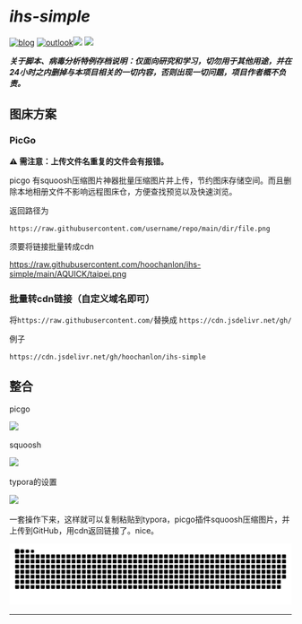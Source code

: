 # ***ihs-simple***

[![blog](https://img.shields.io/badge/%F0%9F%94%97blog-hoochanlon-lightgrey.svg?longCache=true&style=flat-square)](https://hoochanlon.github.io/) [![outlook](https://img.shields.io/badge/%F0%9F%93%A7hotmail-@邮箱联系-blue.svg?longCache=true&style=flat-square)](mailto:hoochanlon@outlook.com)[![](https://img.shields.io/github/followers/hoochanlon?color=green&style=social)](https://github.com/hoochanlon) [![](https://img.shields.io/github/stars/hoochanlon?color=green&style=social)](https://github.com/hoochanlon)

***关于脚本、病毒分析特例存档说明：仅面向研究和学习，切勿用于其他用途，并在24小时之内删掉与本项目相关的一切内容，否则出现一切问题，项目作者概不负责。***


## 图床方案

### PicGo

**⚠️ 需注意：上传文件名重复的文件会有报错。**

picgo 有squoosh压缩图片神器批量压缩图片并上传，节约图床存储空间。而且删除本地相册文件不影响远程图床仓，方便查找预览以及快速浏览。


返回路径为

```
https://raw.githubusercontent.com/username/repo/main/dir/file.png
```

须要将链接批量转成cdn

https://raw.githubusercontent.com/hoochanlon/ihs-simple/main/AQUICK/taipei.png

### 批量转cdn链接（自定义域名即可）


将`https://raw.githubusercontent.com/`替换成 `https://cdn.jsdelivr.net/gh/`

例子

```
https://cdn.jsdelivr.net/gh/hoochanlon/ihs-simple
```

## 整合

picgo

![](https://cdn.jsdelivr.net/gh/hoochanlon/ihs-simple/AQUICK/true-picgo.png)

squoosh

![](https://cdn.jsdelivr.net/gh/hoochanlon/ihs-simple/AQUICK/squooshyes.png)

typora的设置

![](https://cdn.jsdelivr.net/gh/hoochanlon/ihs-simple/AQUICK/typora-set-ihs-pic.png)

一套操作下来，这样就可以复制粘贴到typora，picgo插件squoosh压缩图片，并上传到GitHub，用cdn返回链接了。nice。


![ ](https://raw.githubusercontent.com/hoochanlon/hoochanlon/master/assets/github-contribution-grid-snake.svg)

<!--
[![telegram](https://img.shields.io/badge/telegram-:me-blue.svg?longCache=true&style=flat-square)](https://t.me/test) 
-->

---

